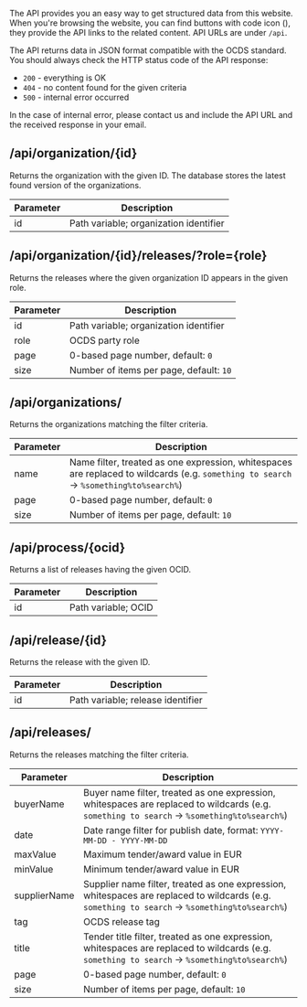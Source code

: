 The API provides you an easy way to get structured data from this website. When you're browsing the website, you can find buttons with code icon (<i class="fa fa-code"></i>), they provide the API links to the related content. API URLs are under `/api`.

The API returns data in JSON format compatible with the OCDS standard. You should always check the HTTP status code of the API response:

* `200` - everything is OK
* `404` - no content found for the given criteria
* `500` - internal error occurred

In the case of internal error, please contact us and include the API URL and the received response in your email.



## /api/organization/{id}

Returns the organization with the given ID. The database stores the latest found version of the organizations.

Parameter | Description
----------|------------
id        | Path variable; organization identifier



## /api/organization/{id}/releases/?role={role}

Returns the releases where the given organization ID appears in the given role.

Parameter | Description
----------|------------
id        | Path variable; organization identifier
role      | OCDS party role
page      | 0-based page number, default: `0`
size      | Number of items per page, default: `10`

## /api/organizations/

Returns the organizations matching the filter criteria.

Parameter | Description
----------|------------
name      | Name filter, treated as one expression, whitespaces are replaced to wildcards (e.g. `something to search` -> `%something%to%search%`)
page      | 0-based page number, default: `0`
size      | Number of items per page, default: `10`



## /api/process/{ocid}

Returns a list of releases having the given OCID.

Parameter | Description
----------|------------
id        | Path variable; OCID



## /api/release/{id}

Returns the release with the given ID.

Parameter | Description
----------|------------
id        | Path variable; release identifier



## /api/releases/

Returns the releases matching the filter criteria.

Parameter    | Description
-------------|------------
buyerName    | Buyer name filter, treated as one expression, whitespaces are replaced to wildcards (e.g. `something to search` -> `%something%to%search%`)
date         | Date range filter for publish date, format: `YYYY-MM-DD - YYYY-MM-DD`
maxValue     | Maximum tender/award value in EUR
minValue     | Minimum tender/award value in EUR
supplierName | Supplier name filter, treated as one expression, whitespaces are replaced to wildcards (e.g. `something to search` -> `%something%to%search%`)
tag          | OCDS release tag
title        | Tender title filter, treated as one expression, whitespaces are replaced to wildcards (e.g. `something to search` -> `%something%to%search%`)
page         | 0-based page number, default: `0`
size         | Number of items per page, default: `10`